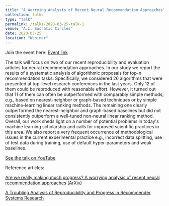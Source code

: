 ```yaml
---
title: "A Worrying Analysis of Recent Neural Recommendation Approaches"
collection: talks
type: "Talk"
permalink: /talks/2020-03-25-talk-1
venue: "A.I. Socratic Circles"
date: 2020-03-25
location: "Webinar"
---
```


Join the event here: <a href="https://aisc.ai.science/events/2020-03-25/" target="_blank">Event link</a>

The talk will focus on two of our recent reproducibility and evaluation articles for neural recommendation approaches.
In our study we report the results of a systematic analysis of algorithmic proposals for top-n recommendation tasks. Specifically, we considered 26 algorithms that were presented at top-level research conferences in the last years. Only 12 of them could be reproduced with reasonable effort. However, it turned out that 11 of them can often be outperformed with comparably simple methods, e.g., based on nearest-neighbor or graph-based techniques or by simple machine-learning linear ranking methods. The remaining one clearly outperformed the nearest-neighbor and graph-based baselines but did not consistently outperform a well-tuned non-neural linear ranking method. Overall, our work sheds light on a number of potential problems in today's machine learning scholarship and calls for improved scientific practices in this area.
We also report a very frequent occurrence of methodological issues in the current experimental practice e.g., incorrect data splitting, use of test data during training, use of default hyper-parameters and weak baselines. 

<a href="https://www.youtube.com/watch?v=JlLHIrzrmi4&feature=emb_title" target="_blank">See the talk on YouTube</a>

Reference articles:

<a href="https://dl.acm.org/doi/10.1145/3298689.3347058" target="_blank">Are we really making much progress? A worrying analysis of recent neural recommendation approaches</a> <a href="https://arxiv.org/pdf/1907.06902.pdf" target="_blank">(ArXiv)</a>

<a href="https://arxiv.org/abs/1911.07698" target="_blank">A Troubling Analysis of Reproducibility and Progress in Recommender Systems Research</a>




